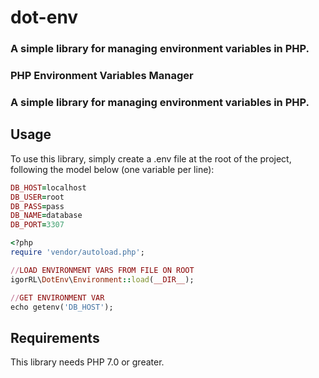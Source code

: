 # dot-env
### A simple library for managing environment variables in PHP.

### PHP Environment Variables Manager
### A simple library for managing environment variables in PHP.

## Usage

To use this library, simply create a .env file at the root of the project, following the model below (one variable per line):
```ruby
DB_HOST=localhost
DB_USER=root
DB_PASS=pass
DB_NAME=database
DB_PORT=3307
```

```ruby
<?php
require 'vendor/autoload.php';

//LOAD ENVIRONMENT VARS FROM FILE ON ROOT
igorRL\DotEnv\Environment::load(__DIR__);

//GET ENVIRONMENT VAR
echo getenv('DB_HOST');
```

## Requirements

This library needs PHP 7.0 or greater.
